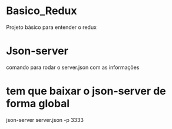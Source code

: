 # Basico_Redux
Projeto básico para entender o redux 


# Json-server 
comando para rodar o server.json com as informações

# tem que baixar o json-server de forma global 

 json-server server.json -p 3333

